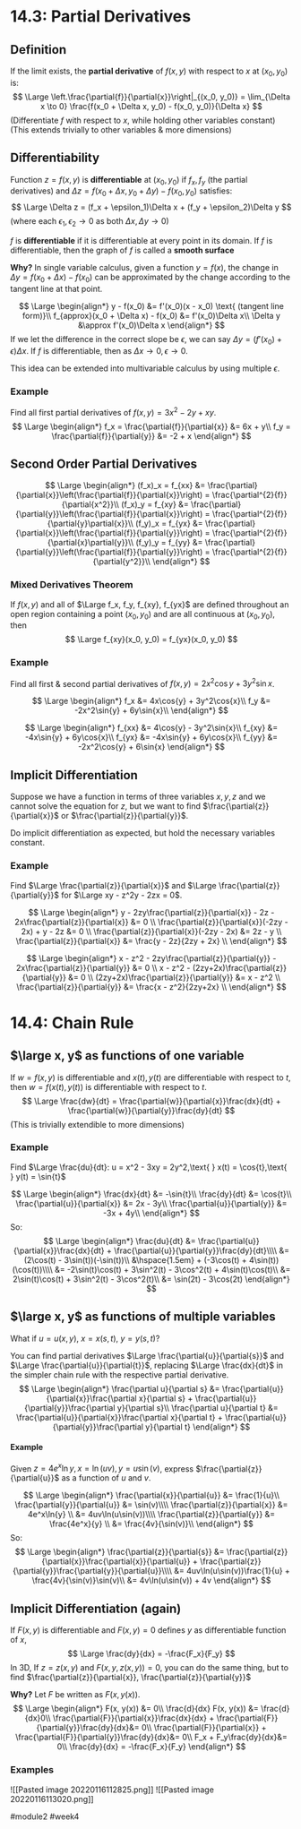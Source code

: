 # 14.3: Partial Derivatives

## Definition
If the limit exists, the **partial derivative** of $f(x, y)$ with respect to $x$ at $(x_0, y_0)$ is:
$$
\Large
\left.\frac{\partial{f}}{\partial{x}}\right|_{(x_0, y_0)} = \lim_{\Delta x \to 0} \frac{f(x_0 + \Delta x, y_0) - f(x_0, y_0)}{\Delta x}
$$
(Differentiate $f$ with respect to $x$, while holding other variables constant)
(This extends trivially to other variables & more dimensions)

## Differentiability
Function $z = f(x, y)$ is **differentiable** at $(x_0, y_0)$ if $f_x, f_y$ (the partial derivatives) and $\Delta z = f(x_0 + \Delta x, y_0 + \Delta y) - f(x_0, y_0)$ satisfies:
$$
\Large
\Delta z = (f_x + \epsilon_1)\Delta x + (f_y + \epsilon_2)\Delta y
$$
(where each $\epsilon_1, \epsilon_2 \to 0$ as both $\Delta x, \Delta y \to 0$)

$f$ is **differentiable** if it is differentiable at every point in its domain.
If $f$ is differentiable, then the graph of $f$ is called a **smooth surface**

**Why?**
In single variable calculus, given a function $y = f(x)$, the change in $\Delta y = f(x_0 + \Delta x) - f(x_0)$ can be approximated by the change according to the tangent line at that point.

$$
\Large
\begin{align*}
y - f(x_0) &= f'(x_0)(x - x_0) \text{ (tangent line form)}\\
f_{approx}(x_0 + \Delta x) - f(x_0) &= f'(x_0)\Delta x\\
\Delta y &\approx f'(x_0)\Delta x
\end{align*}
$$
If we let the difference in the correct slope be $\epsilon$, we can say $\Delta y = (f'(x_0) + \epsilon)\Delta x$.
If $f$ is differentiable, then as $\Delta x \to 0, \epsilon \to 0$.

This idea can be extended into multivariable calculus by using multiple $\epsilon$.

### Example
Find all first partial derivatives of $f(x, y) = 3x^2 - 2y + xy$.
$$
\Large
\begin{align*}
f_x = \frac{\partial{f}}{\partial{x}} &= 6x + y\\
f_y = \frac{\partial{f}}{\partial{y}} &= -2 + x
\end{align*}
$$

## Second Order Partial Derivatives
$$
\Large
\begin{align*}
(f_x)_x = f_{xx} &= \frac{\partial}{\partial{x}}\left(\frac{\partial{f}}{\partial{x}}\right) = \frac{\partial^{2}{f}}{\partial{x^2}}\\
(f_x)_y = f_{xy} &= \frac{\partial}{\partial{y}}\left(\frac{\partial{f}}{\partial{x}}\right) = \frac{\partial^{2}{f}}{\partial{y}\partial{x}}\\
(f_y)_x = f_{yx} &= \frac{\partial}{\partial{x}}\left(\frac{\partial{f}}{\partial{y}}\right) = \frac{\partial^{2}{f}}{\partial{x}\partial{y}}\\
(f_y)_y = f_{yy} &= \frac{\partial}{\partial{y}}\left(\frac{\partial{f}}{\partial{y}}\right) = \frac{\partial^{2}{f}}{\partial{y^2}}\\
\end{align*}
$$
### Mixed Derivatives Theorem
If $f(x,y)$ and all of $\Large f_x, f_y, f_{xy}, f_{yx}$ are defined throughout an open region containing a point $(x_0, y_0)$ and are all continuous at $(x_0, y_0)$, then 
$$
\Large f_{xy}(x_0, y_0) = f_{yx}(x_0, y_0)
$$

### Example
Find all first & second partial derivatives of $f(x, y) = 2x^2\cos{y} + 3y^2\sin{x}$.

$$
\Large
\begin{align*}
f_x &= 4x\cos{y} + 3y^2\cos{x}\\
f_y &= -2x^2\sin{y} + 6y\sin{x}\\
\end{align*}
$$

$$
\Large
\begin{align*}
f_{xx} &= 4\cos{y} - 3y^2\sin{x}\\
f_{xy} &= -4x\sin{y} + 6y\cos{x}\\
f_{yx} &= -4x\sin{y} + 6y\cos{x}\\
f_{yy} &= -2x^2\cos{y} + 6\sin{x}
\end{align*}
$$

## Implicit Differentiation
Suppose we have a function in terms of three variables $x, y, z$ and we cannot solve the equation for $z$, but we want to find $\frac{\partial{z}}{\partial{x}}$ or $\frac{\partial{z}}{\partial{y}}$.

Do implicit differentiation as expected, but hold the necessary variables constant.

### Example
Find $\Large \frac{\partial{z}}{\partial{x}}$ and $\Large \frac{\partial{z}}{\partial{y}}$ for $\Large xy - z^2y - 2zx = 0$.

$$
\Large
\begin{align*}
y - 2zy\frac{\partial{z}}{\partial{x}} - 2z - 2x\frac{\partial{z}}{\partial{x}} &= 0 \\
\frac{\partial{z}}{\partial{x}}(-2zy - 2x) + y - 2z &= 0 \\
\frac{\partial{z}}{\partial{x}}(-2zy - 2x) &= 2z - y \\
\frac{\partial{z}}{\partial{x}} &= \frac{y - 2z}{2zy + 2x} \\
\end{align*}
$$

$$
\Large
\begin{align*}
x - z^2 - 2zy\frac{\partial{z}}{\partial{y}} - 2x\frac{\partial{z}}{\partial{y}} &= 0 \\
x - z^2 - (2zy+2x)\frac{\partial{z}}{\partial{y}} &= 0 \\
(2zy+2x)\frac{\partial{z}}{\partial{y}} &= x - z^2 \\
\frac{\partial{z}}{\partial{y}} &= \frac{x - z^2}{2zy+2x} \\
\end{align*}
$$

# 14.4: Chain Rule
## $\large x, y$ as functions of one variable
If $w = f(x, y)$ is differentiable and $x(t), y(t)$ are differentiable with respect to $t$, then $w = f(x(t), y(t))$ is differentiable with respect to $t$.
$$
\Large
\frac{dw}{dt} = \frac{\partial{w}}{\partial{x}}\frac{dx}{dt} + \frac{\partial{w}}{\partial{y}}\frac{dy}{dt}
$$
(This is trivially extendible to more dimensions)

### Example
Find $\Large \frac{du}{dt}: u = x^2 - 3xy = 2y^2,\text{ } x(t) = \cos{t},\text{ } y(t) = \sin{t}$

$$
\Large
\begin{align*}
\frac{dx}{dt} &= -\sin{t}\\
\frac{dy}{dt} &= \cos{t}\\
\frac{\partial{u}}{\partial{x}} &= 2x - 3y\\
\frac{\partial{u}}{\partial{y}} &= -3x + 4y\\
\end{align*}
$$
So:
$$
\Large
\begin{align*}
\frac{du}{dt} &= \frac{\partial{u}}{\partial{x}}\frac{dx}{dt} + \frac{\partial{u}}{\partial{y}}\frac{dy}{dt}\\\\
&= (2\cos(t) - 3\sin(t))(-\sin(t))\\
&\hspace{1.5em} + (-3\cos(t) + 4\sin(t))(\cos(t))\\\\
&= -2\sin(t)\cos(t) + 3\sin^2(t) - 3\cos^2(t) + 4\sin(t)\cos(t)\\
&= 2\sin(t)\cos(t) + 3\sin^2(t) - 3\cos^2(t)\\
&= \sin(2t) - 3\cos(2t)
\end{align*}
$$

## $\large x, y$ as functions of multiple variables
What if $u = u(x, y)$, $x = x(s, t)$, $y = y(s, t)$?

You can find partial derivatives $\Large \frac{\partial{u}}{\partial{s}}$ and $\Large \frac{\partial{u}}{\partial{t}}$, replacing $\Large \frac{dx}{dt}$ in the simpler chain rule with the respective partial derivative.
$$
\Large
\begin{align*}
\frac{\partial u}{\partial s} &= \frac{\partial{u}}{\partial{x}}\frac{\partial x}{\partial s} + \frac{\partial{u}}{\partial{y}}\frac{\partial y}{\partial s}\\
\frac{\partial u}{\partial t} &= \frac{\partial{u}}{\partial{x}}\frac{\partial x}{\partial t} + \frac{\partial{u}}{\partial{y}}\frac{\partial y}{\partial t}
\end{align*}
$$
#### Example
Given $z = 4e^x\ln{y}, x = \ln(uv), y = u\sin(v)$, express $\frac{\partial{z}}{\partial{u}}$ as a function of $u$ and $v$.

$$
\Large
\begin{align*}
\frac{\partial{x}}{\partial{u}} &= \frac{1}{u}\\
\frac{\partial{y}}{\partial{u}} &= \sin(v)\\\\
\frac{\partial{z}}{\partial{x}} &= 4e^x\ln{y} \\
&= 4uv\ln(u\sin(v))\\\\
\frac{\partial{z}}{\partial{y}} &= \frac{4e^x}{y} \\
&= \frac{4v}{\sin(v)}\\
\end{align*}
$$
So:
$$
\Large
\begin{align*}
\frac{\partial{z}}{\partial{s}} &= \frac{\partial{z}}{\partial{x}}\frac{\partial{x}}{\partial{u}} + \frac{\partial{z}}{\partial{y}}\frac{\partial{y}}{\partial{u}}\\\\
&= 4uv\ln(u\sin(v))\frac{1}{u} + \frac{4v}{\sin(v)}\sin(v)\\
&= 4v\ln(u\sin(v)) + 4v
\end{align*}
$$

## Implicit Differentiation (again)
If $F(x, y)$ is differentiable and $F(x, y) = 0$ defines $y$ as differentiable function of $x$,
$$
\Large
\frac{dy}{dx} = -\frac{F_x}{F_y}
$$
In 3D,
If $z = z(x, y)$ and $F(x, y, z(x, y)) = 0$, you can do the same thing, but to find $\frac{\partial{z}}{\partial{x}}, \frac{\partial{z}}{\partial{y}}$

**Why?**
Let $F$ be written as $F(x, y(x))$.
$$
\Large
\begin{align*}
F(x, y(x)) &= 0\\
\frac{d}{dx} F(x, y(x)) &= \frac{d}{dx}0\\
\frac{\partial{F}}{\partial{x}}\frac{dx}{dx} + \frac{\partial{F}}{\partial{y}}\frac{dy}{dx}&= 0\\
\frac{\partial{F}}{\partial{x}} + \frac{\partial{F}}{\partial{y}}\frac{dy}{dx}&= 0\\
F_x + F_y\frac{dy}{dx}&= 0\\
\frac{dy}{dx} = -\frac{F_x}{F_y}
\end{align*}
$$
### Examples
![[Pasted image 20220116112825.png]]
![[Pasted image 20220116113020.png]]

#module2 #week4
